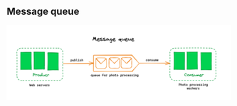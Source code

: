 ## Message queue

![Message queue](https://raw.githubusercontent.com/AndersDeath/holy-theory/main/images/16-message-queue.png)

